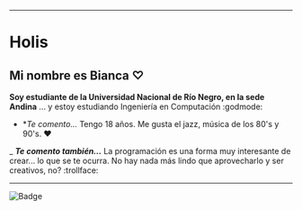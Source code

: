 ***

# Holis

## Mi nombre es Bianca ♡

**Soy estudiante de la Universidad Nacional de Río Negro, en la sede Andina**
... y estoy estudiando Ingeniería en Computación :godmode:

- **_Te comento..._*
     Tengo 18 años. Me gusta el jazz, música de los 80's y 90's. ❤
 
_ **_Te comento también..._**
     La programación es una forma muy interesante de crear... lo que se te ocurra. No hay nada más lindo
     que aprovecharlo y ser creativos, no? :trollface:


***
![Badge](https://bit.ly/icom-badge)
